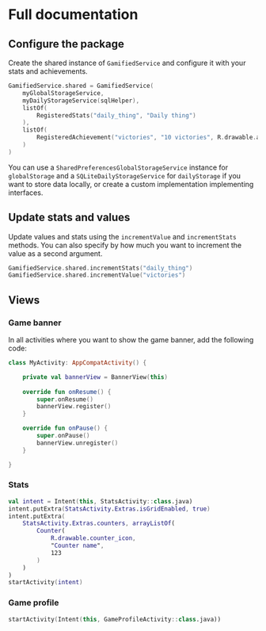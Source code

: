 # Full documentation

## Configure the package

Create the shared instance of `GamifiedService` and configure it with your stats and achievements.

```kotlin
GamifiedService.shared = GamifiedService(
    myGlobalStorageService,
    myDailyStorageService(sqlHelper),
    listOf(
        RegisteredStats("daily_thing", "Daily thing")
    ),
    listOf(
        RegisteredAchievement("victories", "10 victories", R.drawable.achievement_10_victories, 10, 5)
    )
)
```

You can use a `SharedPreferencesGlobalStorageService` instance for `globalStorage` and
a `SQLiteDailyStorageService` for `dailyStorage` if you want to store data locally, or create a
custom implementation implementing interfaces.

## Update stats and values

Update values and stats using the `incrementValue` and `incrementStats` methods. You can also
specify by how much you want to increment the value as a second argument.

```kotlin
GamifiedService.shared.incrementStats("daily_thing")
GamifiedService.shared.incrementValue("victories")
```

## Views

### Game banner

In all activities where you want to show the game banner, add the following code:

```kotlin
class MyActivity: AppCompatActivity() {

    private val bannerView = BannerView(this)
    
    override fun onResume() {
        super.onResume()
        bannerView.register()
    }

    override fun onPause() {
        super.onPause()
        bannerView.unregister()
    }

}
```

### Stats

```kotlin
val intent = Intent(this, StatsActivity::class.java)
intent.putExtra(StatsActivity.Extras.isGridEnabled, true)
intent.putExtra(
    StatsActivity.Extras.counters, arrayListOf(
        Counter(
            R.drawable.counter_icon,
            "Counter name",
            123
        )
    )
)
startActivity(intent)
```

### Game profile

```kotlin
startActivity(Intent(this, GameProfileActivity::class.java))
```
